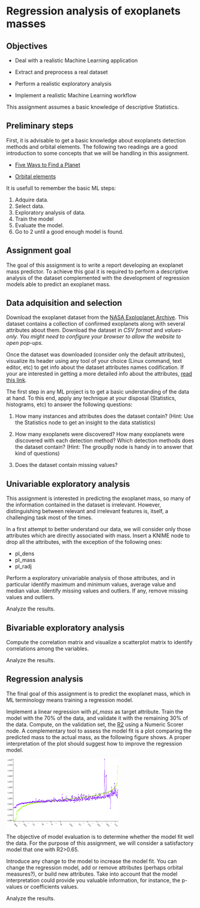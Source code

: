# Regression analysis of exoplanets masses

## Objectives

* Deal with a realistic Machine Learning application 

* Extract and preprocess a real dataset

* Perform a realistic exploratory analysis

* Implement a realistic Machine Learning workflow

This assignment assumes a basic knowledge of descriptive Statistics.

## Preliminary steps

First, it is advisable to get a basic knowledge about exoplanets detection methods and orbital elements. The following two readings are a good introduction to some concepts that we will be handling in this assignment.

* [Five Ways to Find a Planet](https://exoplanets.nasa.gov/5-ways-to-find-a-planet/)

* [Orbital elements](https://en.wikipedia.org/wiki/Orbital_elements)

It is usefull to remember the basic ML steps:

1. Adquire data.
2. Select data.
3. Exploratory analysis of data.
4. Train the model
5. Evaluate the model.
6. Go to 2 until a good enough model is found.

## Assignment goal

The goal of this assignment is to write a report developing an exoplanet mass predictor. To achieve this goal it is required to perform a descriptive analysis of the dataset complemented with the development of regression models able to predict an exoplanet mass.



## Data adquisition and selection

Download the exoplanet dataset from the [NASA Exploplanet Archive](https://exoplanetarchive.ipac.caltech.edu/cgi-bin/TblView/nph-tblView?app=ExoTbls&config=planets). This dataset contains a collection of confirmed exoplanets along with several attributes about them. Download the dataset in *CSV format* and *values-only*. *You might need to configure your browser to allow the website to open pop-ups*.

Once the dataset was downloaded (consider only the default attributes), visualize its header using any tool of your choice (Linux command, text editor, etc) to get info about the dataset attributes names codification. If your are interested in getting a more detailed info about the attributes, [read this link](https://exoplanetarchive.ipac.caltech.edu/docs/API_exoplanet_columns.html).

The first step in any ML project is to get a basic understanding of the data at hand. To this end, apply any technique at your disposal (Statistics, histograms, etc) to answer the following questions:

1. How many instances and attributes does the dataset contain? (Hint: Use the Statistics node to get an insight to the data statistics)

2. How many exoplanets were discovered? How many exoplanets were discovered with each detection method? Which detection methods does the dataset contain? (Hint: The groupBy node is handy in to answer that kind of questions)

3. Does the dataset contain missing values?

## Univariable exploratory analysis

This assignment is interested in predicting the exoplanet mass, so many of the information contained in the dataset is irrelevant. However, distinguishing between relevant and irrelevant features is, itself, a challenging task most of the times.

In a first attempt to better understand our data, we will consider only those attributes which are directly associated with mass. Insert a KNIME node to drop all the attributes, with the exception of the following ones:

* pl_dens
* pl_mass
* pl_radj

Perform a exploratory univariable analysis of those attributes, and in particular identify maximum and minimum values, average value and median value. Identify missing values and outliers. If any, remove missing values and outliers.

Analyze the results.

## Bivariable exploratory analysis

Compute the correlation matrix and visualize a scatterplot matrix to identify correlations among the variables. 

Analyze the results.

## Regression analysis

The final goal of this assignment is to predict the exoplanet mass, which in ML terminology means training a regression model.

Implement a linear regression with *pl_mass* as target attribute. Train the model with the 70% of the data, and validate it with the remaining 30% of the data. Compute, on the validation set, the [R2](https://en.wikipedia.org/wiki/Coefficient_of_determination) using a Numeric Scorer node. A complementary tool to assess the model fit is a plot comparing the predicted mass to the actual mass, as the following figure shows. A proper interpretation of the plot should suggest how to improve the regression model.

<img align="center" src="regression.png" width="300">

The objective of model evaluation is to determine whether the model fit well the data. For the purpose of this assignment, we will consider a satisfactory model that one with R2>0.65.

Introduce any change to the model to increase the model fit. You can change the regression model, add or remove attributes (perhaps orbital measures?), or build new attributes. Take into account that the model interpretation could provide you valuable information, for instance, the p-values or coefficients values.

Analyze the results.
